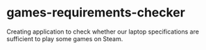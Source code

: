 # games-requirements-checker
 Creating application to check whether our laptop specifications are sufficient to play some games on Steam.
